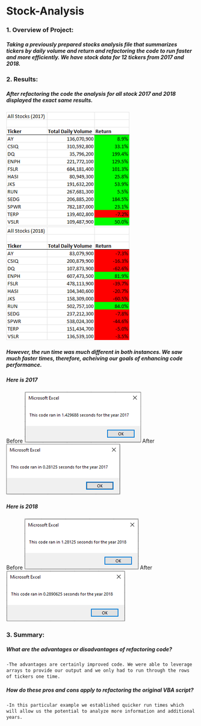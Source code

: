 # Stock-Analysis

### 1. Overview of Project:
##### Taking a previously prepared stocks analysis file that summarizes tickers by daily volume and return and refactoring the code to run faster and more efficiently. We have stock data for 12 tickers from 2017 and 2018.

### 2. Results:
##### After refactoring the code the analysis for all stock 2017 and 2018 displayed the exact same results. 
![All-Stocks_2017](https://github.com/maldonado91/Stock-Analysis/blob/main/Resources/All_Stocks_2017.png) ![All-Stocks_2018](https://github.com/maldonado91/Stock-Analysis/blob/main/Resources/All_Stocks_2018.png)
##### However, the run time was much different in both instances. We saw much faster times, therefore, acheiving our goals of enhancing code performance.
##### Here is 2017
Before ![Run_Time2017_Before](https://github.com/maldonado91/Stock-Analysis/blob/main/Resources/VBA_Challenge_2017_Before.PNG) After ![Run2017_Time_After](https://github.com/maldonado91/Stock-Analysis/blob/main/Resources/VBA_Challenge_2017.PNG)
##### Here is 2018
Before ![Run_Time2018_Before](https://github.com/maldonado91/Stock-Analysis/blob/main/Resources/VBA_Challenge_2018_Before.PNG) After ![Run_Time2018_After](https://github.com/maldonado91/Stock-Analysis/blob/main/Resources/VBA_Challenge_2018.PNG)

### 3. Summary:
##### What are the advantages or disadvantages of refactoring code?
    -The advantages are certainly improved code. We were able to leverage arrays to provide our output and we only had to run through the rows of tickers one time.

##### How do these pros and cons apply to refactoring the original VBA script?
    -In this particular example we established quicker run times which will allow us the potential to analyze more information and additional years.

